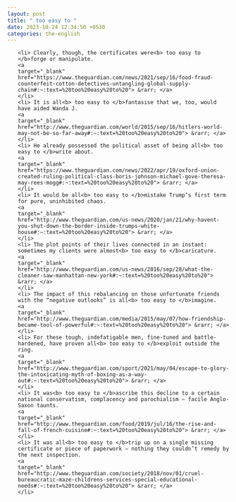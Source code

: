```yaml
---
layout: post
title: " too easy to "
date: 2023-10-24 12:34:56 +0530
categories: the-english
---
```

<ol>

    <li> Clearly, though, the certificates were<b> too easy to </b>forge or manipulate.
    <a 
    target="_blank" 
    href="https://www.theguardian.com/news/2021/sep/16/food-fraud-counterfeit-cotton-detectives-untangling-global-supply-chain#:~:text=%20too%20easy%20to%20"> &rarr; </a>
    </li>
    <li> It is all<b> too easy to </b>fantasise that we, too, would have aided Wanda J.
    <a 
    target="_blank" 
    href="http://www.theguardian.com/world/2015/sep/16/hitlers-world-may-not-be-so-far-away#:~:text=%20too%20easy%20to%20"> &rarr; </a>
    </li>
    <li> He already possessed the political asset of being all<b> too easy to </b>write about.
    <a 
    target="_blank" 
    href="https://www.theguardian.com/news/2022/apr/19/oxford-union-created-ruling-political-class-boris-johnson-michael-gove-theresa-may-rees-mogg#:~:text=%20too%20easy%20to%20"> &rarr; </a>
    </li>
    <li> It would be all<b> too easy to </b>mistake Trump’s first term for pure, uninhibited chaos.
    <a 
    target="_blank" 
    href="http://www.theguardian.com/us-news/2020/jan/21/why-havent-you-shut-down-the-border-inside-trumps-white-house#:~:text=%20too%20easy%20to%20"> &rarr; </a>
    </li>
    <li> The plot points of their lives connected in an instant: sometimes my clients were almost<b> too easy to </b>caricature.
    <a 
    target="_blank" 
    href="http://www.theguardian.com/us-news/2016/sep/28/what-the-cleaner-saw-manhattan-new-york#:~:text=%20too%20easy%20to%20"> &rarr; </a>
    </li>
    <li> The impact of this rebalancing on those unfortunate friends with the “negative outlooks” is all<b> too easy to </b>imagine.
    <a 
    target="_blank" 
    href="http://www.theguardian.com/media/2015/may/07/how-friendship-became-tool-of-powerful#:~:text=%20too%20easy%20to%20"> &rarr; </a>
    </li>
    <li> For these tough, indefatigable men, fine-tuned and battle-hardened, have proven all<b> too easy to </b>exploit outside the ring.
    <a 
    target="_blank" 
    href="http://www.theguardian.com/sport/2021/may/04/escape-to-glory-the-intoxicating-myth-of-boxing-as-a-way-out#:~:text=%20too%20easy%20to%20"> &rarr; </a>
    </li>
    <li> It was<b> too easy to </b>ascribe this decline to a certain national conservatism, complacency and parochialism – facile Anglo-Saxon taunts.
    <a 
    target="_blank" 
    href="http://www.theguardian.com/food/2019/jul/16/the-rise-and-fall-of-french-cuisine#:~:text=%20too%20easy%20to%20"> &rarr; </a>
    </li>
    <li> It was all<b> too easy to </b>trip up on a single missing certificate or piece of paperwork – nothing they couldn’t remedy by the next inspection.
    <a 
    target="_blank" 
    href="http://www.theguardian.com/society/2018/nov/01/cruel-bureaucratic-maze-childrens-services-special-educational-needs#:~:text=%20too%20easy%20to%20"> &rarr; </a>
    </li>